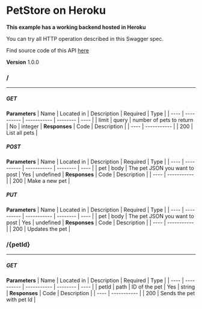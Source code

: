 PetStore on Heroku
==================
**This example has a working backend hosted in Heroku**

You can try all HTTP operation described in this Swagger spec.

Find source code of this API [here](https://github.com/mohsen1/petstore-api)


**Version** 1.0.0
### /
---
##### ***GET***
**Parameters**
| Name | Located in | Description | Required | Type |
| ---- | ---------- | ----------- | -------- | ---- |
| limit | query | number of pets to return | No | integer |
**Responses**
| Code | Description |
| ---- | ----------- |
| 200 | List all pets |
##### ***POST***
**Parameters**
| Name | Located in | Description | Required | Type |
| ---- | ---------- | ----------- | -------- | ---- |
| pet | body | The pet JSON you want to post | Yes | undefined |
**Responses**
| Code | Description |
| ---- | ----------- |
| 200 | Make a new pet |
##### ***PUT***
**Parameters**
| Name | Located in | Description | Required | Type |
| ---- | ---------- | ----------- | -------- | ---- |
| pet | body | The pet JSON you want to post | Yes | undefined |
**Responses**
| Code | Description |
| ---- | ----------- |
| 200 | Updates the pet |
### /{petId}
---
##### ***GET***
**Parameters**
| Name | Located in | Description | Required | Type |
| ---- | ---------- | ----------- | -------- | ---- |
| petId | path | ID of the pet | Yes | string |
**Responses**
| Code | Description |
| ---- | ----------- |
| 200 | Sends the pet with pet Id |